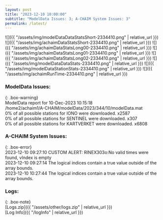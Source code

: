 ```yaml
---
layout: post
title: "2023-12-10 10:00:00"
subtitle: "ModelData Issues: 3; A-CHAIM System Issues: 3"
permalink: /latest/
---
```


![]({{ "/assets/img/modelDataDataStatsShort-2334410.png" | relative_url }})
![]({{ "/assets/img/achaimDataStatsShort-2334410.png" | relative_url }})
![]({{ "/assets/img/achaimDataStatsLong00-2334410.png" | relative_url }})
![]({{ "/assets/img/achaimDataStatsLong01-2334410.png" | relative_url }})
![]({{ "/assets/img/achaimDataStatsLong02-2334410.png" | relative_url }})
![]({{ "/assets/img/modelDataDataStats-2334410.png" | relative_url }})
![]({{ "/assets/img/modelDataStationStats-2334410.png" | relative_url }})
![]({{ "/assets/img/achaimRunTime-2334410.png" | relative_url }})


### ModelData Issues:  
  
{: .box-warning}  
 ModelData report for 10-Dec-2023 10:15:18   
 /home2/achaim1/A-CHAIM/modelData/2023/344/10/modelData.mat   
 0% of all possible stations for IONO were downloaded. x2587   
 0% of all possible stations for SENTINEL were downloaded. x307   
 0% of all possible stations for KARTVERKET were downloaded. x6808   
  
### A-CHAIM System Issues:  
  
{: .box-error}  
2023-12-10 09:27:10 CUSTOM ALERT: RINEX303o:No valid times were found, vIndex is empty  
2023-12-10 09:27:14 The logical indices contain a true value outside of the array bounds.  
2023-12-10 10:27:44 The logical indices contain a true value outside of the array bounds.  

### Logs:  
  
{: .box-note}  
[Logs.zip]({{ "/assets/other/logs.zip" | relative_url }})  
[Log Info]({{ "/logInfo" | relative_url }})  
